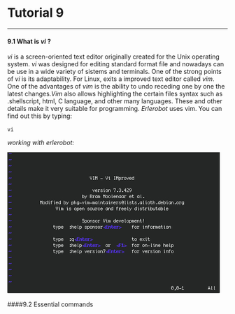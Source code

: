 # Tutorial 9
---

#### 9.1 What is *vi* ?

*vi* is a screen-oriented text editor originally created for the Unix  operating system.
*vi* was designed for editing standard format file and nowadays can be use in a wide variety of sistems and terminals. One of the strong points of *vi* is its adaptability.
For Linux, exits a improved text editor called *vim*. One of the advantages of *vim* is the ability to undo receding one by one the latest changes.*Vim* also allows highlighting the certain files  syntax such as  .shellscript, html, C language, and other
many languages. These and other details make it very suitable for programming.
*Erlerobot* uses vim. You can find out this by typing:
```
vi
```

*working with erlerobot:*

![Vim](img9/Vim.jpg)


####9.2 Essential commands
